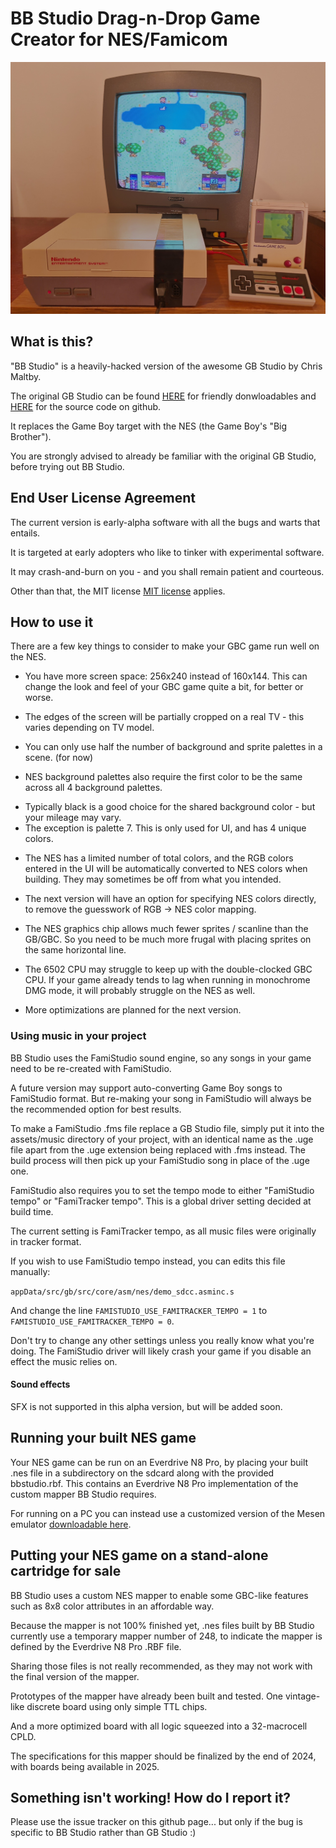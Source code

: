 # BB Studio Drag-n-Drop Game Creator for NES/Famicom

![BB Studio](sampleproject_nes_photo.jpg)

## What is this?

"BB Studio" is a heavily-hacked version of the awesome GB Studio by Chris Maltby. 

The original GB Studio can be found [HERE](https://www.gbstudio.dev) for friendly donwloadables and [HERE](https://github.com/chrismaltby/gb-studio) for the source code on github.

It replaces the Game Boy target with the NES (the Game Boy's "Big Brother").

You are strongly advised to already be familiar with the original GB Studio, before trying out BB Studio.

## End User License Agreement

The current version is early-alpha software with all the bugs and warts that entails.

It is targeted at early adopters who like to tinker with experimental software.

It may crash-and-burn on you - and you shall remain patient and courteous.

Other than that, the MIT license [MIT license](https://opensource.org/licenses/MIT) applies.

## How to use it

There are a few key things to consider to make your GBC game run well on the NES.

* You have more screen space: 256x240 instead of 160x144. This can change the look and feel of your GBC game quite a bit, for better or worse.

* The edges of the screen will be partially cropped on a real TV - this varies depending on TV model.

* You can only use half the number of background and sprite palettes in a scene. (for now)

* NES background palettes also require the first color to be the same across all 4 background palettes.
- Typically black is a good choice for the shared background color - but your mileage may vary.
- The exception is palette 7. This is only used for UI, and has 4 unique colors.

* The NES has a limited number of total colors, and the RGB colors entered in the UI will be automatically converted to NES colors when building. They may sometimes be off from what you intended.
- The next version will have an option for specifying NES colors directly, to remove the guesswork of RGB -> NES color mapping.

* The NES graphics chip allows much fewer sprites / scanline than the GB/GBC. So you need to be much more frugal with placing sprites on the same horizontal line.

* The 6502 CPU may struggle to keep up with the double-clocked GBC CPU. If your game already tends to lag when running in monochrome DMG mode, it will probably struggle on the NES as well.
- More optimizations are planned for the next version.

### Using music in your project

BB Studio uses the FamiStudio sound engine, so any songs in your game need to be re-created with FamiStudio.

A future version may support auto-converting Game Boy songs to FamiStudio format. But re-making your song in FamiStudio will always be the recommended option for best results.

To make a FamiStudio .fms file replace a GB Studio file, simply put it into the assets/music directory of your project, with an identical name as the .uge file apart from the .uge extension being replaced with .fms instead.
The build process will then pick up your FamiStudio song in place of the .uge one.

FamiStudio also requires you to set the tempo mode to either "FamiStudio tempo" or "FamiTracker tempo". This is a global driver setting decided at build time.

The current setting is FamiTracker tempo, as all music files were originally in tracker format.

If you wish to use FamiStudio tempo instead, you can edits this file manually:

`appData/src/gb/src/core/asm/nes/demo_sdcc.asminc.s`

And change the line `FAMISTUDIO_USE_FAMITRACKER_TEMPO = 1` to `FAMISTUDIO_USE_FAMITRACKER_TEMPO = 0`.

Don't try to change any other settings unless you really know what you're doing. The FamiStudio driver will likely crash your game if you disable an effect the music relies on.

#### Sound effects

SFX is not supported in this alpha version, but will be added soon.

## Running your built NES game

Your NES game can be run on an Everdrive N8 Pro, by placing your built .nes file in a subdirectory on the sdcard along with the provided bbstudio.rbf. This contains an Everdrive N8 Pro implementation of the custom mapper BB Studio requires.

For running on a PC you can instead use a customized version of the Mesen emulator [downloadable here](https://github.com/michel-iwaniec/Mesen2/releases/tag/Mesen2-with-bbstudio-mapper).

## Putting your NES game on a stand-alone cartridge for sale

BB Studio uses a custom NES mapper to enable some GBC-like features such as 8x8 color attributes in an affordable way. 

Because the mapper is not 100% finished yet, .nes files built by BB Studio currently use a temporary mapper number of 248, to indicate the mapper is defined by the Everdrive N8 Pro .RBF file.

Sharing those files is not really recommended, as they may not work with the final version of the mapper.

Prototypes of the mapper have already been built and tested. One vintage-like discrete board using only simple TTL chips. 

And a more optimized board with all logic squeezed into a 32-macrocell CPLD.

The specifications for this mapper should be finalized by the end of 2024, with boards being available in 2025.

## Something isn't working! How do I report it?

Please use the issue tracker on this github page... but only if the bug is specific to BB Studio rather than GB Studio :)
